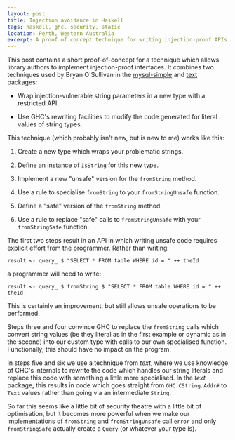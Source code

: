 ```yaml
---
layout: post
title: Injection avoidance in Haskell
tags: haskell, ghc, security, static
location: Perth, Western Australia
excerpt: A proof of concept technique for writing injection-proof APIs in Haskell.
---
```


This post contains a short proof-of-concept for a technique which allows
library authors to implement injection-proof interfaces. It combines two
techniques used by Bryan O'Sullivan in the [mysql-simple][2] and [text][1]
packages:

- Wrap injection-vulnerable string parameters in a new type with a restricted
  API.

- Use GHC's rewriting facilities to modify the code generated for literal
  values of string types.

This technique (which probably isn't new, but is new to me) works like this:

1. Create a new type which wraps your problematic strings.

2. Define an instance of `IsString` for this new type.

3. Implement a new "unsafe" version for the `fromString` method.

4. Use a rule to specialise `fromString` to your `fromStringUnsafe` function.

5. Define a "safe" version of the `fromString` method.

6. Use a rule to replace "safe" calls to `fromStringUnsafe` with your
   `fromStringSafe` function.

The first two steps result in an API in which writing unsafe code requires
explicit effort from the programmer. Rather than writing:

    result <- query_ $ "SELECT * FROM table WHERE id = " ++ theId

a programmer will need to write:

    result <- query_ $ fromString $ "SELECT * FROM table WHERE id = " ++ theId

This is certainly an improvement, but still allows unsafe operations to be
performed.

Steps three and four convince GHC to replace the `fromString` calls which
convert string values (be they literal as in the first example or dynamic as
in the second) into our custom type with calls to our own specialised
function. Functionally, this should have no impact on the program.

In steps five and six we use a technique from *text*, where we use knowledge
of GHC's internals to rewrite the code which handles our string literals and
replace this code with something a little more specialised. In the *text*
package, this results in code which goes straight from `GHC.CString.Addr#` to
`Text` values rather than going via an intermediate `String`.

So far this seems like a little bit of security theatre with a little bit of
optimisation, but it becomes more powerful when we make our implementations of
`fromString` and `fromStringUnsafe` call `error` and only `fromStringSafe`
actually create a `Query` (or whatever your type is).


[1]: http://hackage.haskell.org/package/text
[2]: http://hackage.haskell.org/package/mysql-simple
